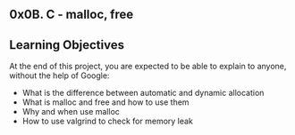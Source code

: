 ## 0x0B. C - malloc, free
## 
## Learning Objectives
At the end of this project, you are expected to be able to explain to anyone, without the help of Google:

* What is the difference between automatic and dynamic allocation
* What is malloc and free and how to use them
* Why and when use malloc
* How to use valgrind to check for memory leak 
